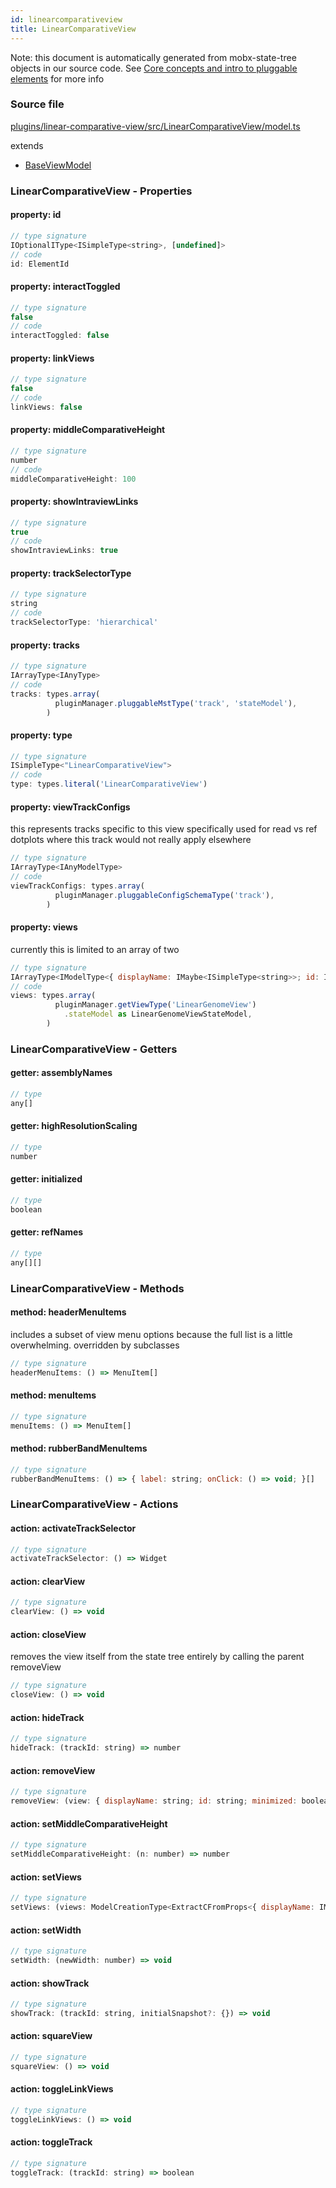 ```yaml
---
id: linearcomparativeview
title: LinearComparativeView
---
```


Note: this document is automatically generated from mobx-state-tree objects in
our source code. See
[Core concepts and intro to pluggable elements](/docs/developer_guide/) for more
info

### Source file

[plugins/linear-comparative-view/src/LinearComparativeView/model.ts](https://github.com/GMOD/jbrowse-components/blob/main/plugins/linear-comparative-view/src/LinearComparativeView/model.ts)

extends

- [BaseViewModel](../baseviewmodel)

### LinearComparativeView - Properties

#### property: id

```js
// type signature
IOptionalIType<ISimpleType<string>, [undefined]>
// code
id: ElementId
```

#### property: interactToggled

```js
// type signature
false
// code
interactToggled: false
```

#### property: linkViews

```js
// type signature
false
// code
linkViews: false
```

#### property: middleComparativeHeight

```js
// type signature
number
// code
middleComparativeHeight: 100
```

#### property: showIntraviewLinks

```js
// type signature
true
// code
showIntraviewLinks: true
```

#### property: trackSelectorType

```js
// type signature
string
// code
trackSelectorType: 'hierarchical'
```

#### property: tracks

```js
// type signature
IArrayType<IAnyType>
// code
tracks: types.array(
          pluginManager.pluggableMstType('track', 'stateModel'),
        )
```

#### property: type

```js
// type signature
ISimpleType<"LinearComparativeView">
// code
type: types.literal('LinearComparativeView')
```

#### property: viewTrackConfigs

this represents tracks specific to this view specifically used for read vs ref
dotplots where this track would not really apply elsewhere

```js
// type signature
IArrayType<IAnyModelType>
// code
viewTrackConfigs: types.array(
          pluginManager.pluggableConfigSchemaType('track'),
        )
```

#### property: views

currently this is limited to an array of two

```js
// type signature
IArrayType<IModelType<{ displayName: IMaybe<ISimpleType<string>>; id: IOptionalIType<ISimpleType<string>, [undefined]>; minimized: IType<boolean, boolean, boolean>; } & { ...; }, { ...; } & ... 15 more ... & { ...; }, _NotCustomized, _NotCustomized>>
// code
views: types.array(
          pluginManager.getViewType('LinearGenomeView')
            .stateModel as LinearGenomeViewStateModel,
        )
```

### LinearComparativeView - Getters

#### getter: assemblyNames

```js
// type
any[]
```

#### getter: highResolutionScaling

```js
// type
number
```

#### getter: initialized

```js
// type
boolean
```

#### getter: refNames

```js
// type
any[][]
```

### LinearComparativeView - Methods

#### method: headerMenuItems

includes a subset of view menu options because the full list is a little
overwhelming. overridden by subclasses

```js
// type signature
headerMenuItems: () => MenuItem[]
```

#### method: menuItems

```js
// type signature
menuItems: () => MenuItem[]
```

#### method: rubberBandMenuItems

```js
// type signature
rubberBandMenuItems: () => { label: string; onClick: () => void; }[]
```

### LinearComparativeView - Actions

#### action: activateTrackSelector

```js
// type signature
activateTrackSelector: () => Widget
```

#### action: clearView

```js
// type signature
clearView: () => void
```

#### action: closeView

removes the view itself from the state tree entirely by calling the parent
removeView

```js
// type signature
closeView: () => void
```

#### action: hideTrack

```js
// type signature
hideTrack: (trackId: string) => number
```

#### action: removeView

```js
// type signature
removeView: (view: { displayName: string; id: string; minimized: boolean; bpPerPx: number; colorByCDS: boolean; displayedRegions: IMSTArray<IModelType<{ end: ISimpleType<number>; refName: ISimpleType<string>; reversed: IOptionalIType<...>; start: ISimpleType<...>; } & { ...; }, { ...; }, _NotCustomized, _NotCustomized>> & IStat...
```

#### action: setMiddleComparativeHeight

```js
// type signature
setMiddleComparativeHeight: (n: number) => number
```

#### action: setViews

```js
// type signature
setViews: (views: ModelCreationType<ExtractCFromProps<{ displayName: IMaybe<ISimpleType<string>>; id: IOptionalIType<ISimpleType<string>, [undefined]>; minimized: IType<boolean, boolean, boolean>; } & { ...; }>>[]) => void
```

#### action: setWidth

```js
// type signature
setWidth: (newWidth: number) => void
```

#### action: showTrack

```js
// type signature
showTrack: (trackId: string, initialSnapshot?: {}) => void
```

#### action: squareView

```js
// type signature
squareView: () => void
```

#### action: toggleLinkViews

```js
// type signature
toggleLinkViews: () => void
```

#### action: toggleTrack

```js
// type signature
toggleTrack: (trackId: string) => boolean
```
